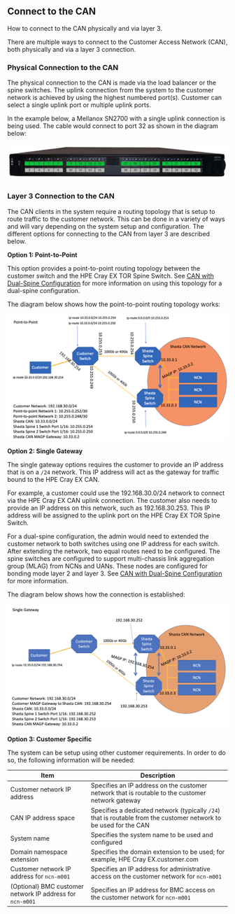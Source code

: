 ## Connect to the CAN

How to connect to the CAN physically and via layer 3.

There are multiple ways to connect to the Customer Access Network \(CAN\), both physically and via a layer 3 connection.

### Physical Connection to the CAN

The physical connection to the CAN is made via the load balancer or the spine switches. The uplink connection from the system to the customer network is achieved by using the highest numbered port\(s\). Customer can select a single uplink port or multiple uplink ports.

In the example below, a Mellanox SN2700 with a single uplink connection is being used. The cable would connect to port 32 as shown in the diagram below:

![Mellanox SN2700](../../../img/operations/Mellanox_SN2700.png)

### Layer 3 Connection to the CAN

The CAN clients in the system require a routing topology that is setup to route traffic to the customer network. This can be done in a variety of ways and will vary depending on the system setup and configuration. The different options for connecting to the CAN from layer 3 are described below.

**Option 1: Point-to-Point**

This option provides a point-to-point routing topology between the customer switch and the HPE Cray EX TOR Spine Switch. See [CAN with Dual-Spine Configuration](Dual_Spine_Configuration.md) for more information on using this topology for a dual-spine configuration.

The diagram below shows how the point-to-point routing topology works:

![CAN Point-to-Point](../../../img/operations/CAN_Point_to_Point.png)

**Option 2: Single Gateway**

The single gateway options requires the customer to provide an IP address that is on a `/24` network. This IP address will act as the gateway for traffic bound to the HPE Cray EX CAN.

For example, a customer could use the 192.168.30.0/24 network to connect via the HPE Cray EX CAN uplink connection. The customer also needs to provide an IP address on this network, such as 192.168.30.253. This IP address will be assigned to the uplink port on the HPE Cray EX TOR Spine Switch.

For a dual-spine configuration, the admin would need to extended the customer network to both switches using one IP address for each switch. After extending the network, two equal routes need to be configured. The spine switches are configured to support multi-chassis link aggregation group \(MLAG\) from NCNs and UANs. These nodes are configured for bonding mode layer 2 and layer 3. See [CAN with Dual-Spine Configuration](Dual_Spine_Configuration.md) for more information.

The diagram below shows how the connection is established:

![CAN Single Gateway](../../../img/operations/CAN_Single_Gateway.png)

**Option 3: Customer Specific**

The system can be setup using other customer requirements. In order to do so, the following information will be needed:

|Item|Description|
|----|-----------|
|Customer network IP address|Specifies an IP address on the customer network that is routable to the customer network gateway|
|CAN IP address space|Specifies a dedicated network \(typically `/24`\) that is routable from the customer network to be used for the CAN|
|System name|Specifies the system name to be used and configured|
|Domain namespace extension|Specifies the domain extension to be used; for example, HPE Cray EX.customer.com|
|Customer network IP address for `ncn-m001`|Specifies an IP address for administrative access on the customer network for `ncn-m001`|
|\(Optional\) BMC customer network IP address for `ncn-m001`|Specifies an IP address for BMC access on the customer network for `ncn-m001`|



